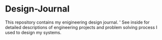 # Design-Journal
This repository contains my enigineering design journal. '
See inside for detailed descriptions of engineering projects and problem solving process I used to design my systems.
